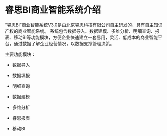 # 睿思BI商业智能系统介绍

“睿思BI”商业智能系统V3.0是由北京睿思科技有限公司自主研发的，具有自主知识产权的商业智能系统。 系统包含数据导入、数据建模、多维分析、明细查询、报表、移动BI等功能模块，方便企业快速建立一套易用，灵活、低成本的商业智能平台，通过数据了解企业经营情况，以数据支撑管理决策。



主要功能模块：

* 数据导入

* 数据填报

* 明细查询

* 数据建模

* 多维分析

* 睿思报表

* 移动BI





